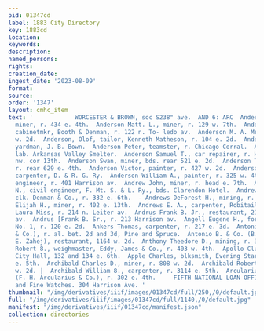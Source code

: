 ```yaml
---
pid: 01347cd
label: 1883 City Directory
key: 1883cd
location: 
keywords: 
description: 
named_persons: 
rights: 
creation_date: 
ingest_date: '2023-08-09'
format: 
source: 
order: '1347'
layout: cmhc_item
text: '            WORCESTER & BROWN, soc S238" ave.  AND 6: ARC  Anderson Julius,
  miner, r. 434 e. 4th.  Anderson Matt. L., miner, r. 129 w. 7th.  Anderson Michael,
  cabinetmkr, Booth & Denman, r. 122 n. To- ledo av.  Anderson M. A. Mrs., r. 704
  w. 2d.  Anderson, Olof, tailor, Kenneth Matheson, r. 104 e. 2d.  Anderson Oscar,
  yardman, J. B. Bown.  Anderson Peter, teamster, r. Chicago Corral.  Anderson Peter,
  lab. Arkansas Valley Smelter.  Anderson Samuel T., car repairer, r. Harrison av.,
  nw. cor 13th.  Anderson Swan, miner, bds. rear 521 e. 2d.  Anderson Thomas H., miner,
  r. rear 629 e. 4th.  Anderson Victor, painter, r. 427 w. 2d.  Anderson William,
  carpenter, D. & R. G. Ry.  Anderson William A., painter, r. 325 w. 4th.  Andra Otto,
  engineer, r. 401 Harrison av.  Andrew John, miner, r. head e. 7th.  Andrew William
  N., civil engineer, F. Mt. S. & L. Ry., bds. Clarendon Hotel.  Andrews Amos H.,
  clk. Denman & Co., r. 332 e.-6th.  - Andrews DeForest H., mining, r. 332 e. 6th.  Andrews
  Elijah H., miner, r. 402 e. 13th.  Andrews E. A., carpenter, Robitaille & Co.  Andrews
  Laura Miss, r. 214 n. Leiter av.  Andrus Frank B. Jr., restaurant, 213 Harrison
  av.  Andrus [Frank B. Sr., r. 213 Harrison av.  Angell Eugene H., foreman Hooks
  No. 1, r. 120 e. 2d.  Ankers Thomas, carpenter, r. 217 e. 3d.  Antonio B. (B. Antonio
  & Co.), r. al. bet. 2d and 3d, Pine and Spruce.  Antonio B. & Co. (B. Antenio and
  E. Zahej), restaurant, 1164 w. 2d.  Anthony Theedore D., mining, r. 316 w. 3d.  Aplin
  Robert 8., weighmaster, Eddy, James & Co., r. 403 w. 4th.  Apollo Club, meets at
  City Hall, 132 and 134 e. 6th.  Apple Charles, blksmith, Evening Star mine, r. 3114
  e. 5th.  Archibald Charles D., miner, r. 808 w. 2d.  Archibald Robert, lab. r. 808
  w. 2d. |  Archibald William 8., carpenter, r. 3114 e. 5th.  Arcularius Frank H.
  (F. H. Arcularius & Co.), r. 302 e. 4th.     FIFTH NATIONAL LOAN OFFICE,  Diamonds
  and Fine Watches. 304 Harrison Ave. '
thumbnail: "/img/derivatives/iiif/images/01347cd/full/250,/0/default.jpg"
full: "/img/derivatives/iiif/images/01347cd/full/1140,/0/default.jpg"
manifest: "/img/derivatives/iiif/01347cd/manifest.json"
collection: directories
---
```

